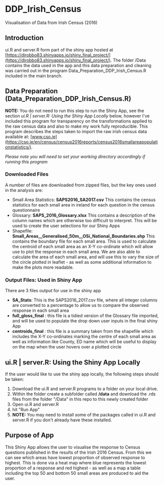 # DDP_Irish_Census
Visualisation of Data from Irish Census (2016)

## Introduction
ui.R and server.R form part of the shiny app hosted at  [https://djrobbo83.shinyapps.io/shiny_final_project/](https://djrobbo83.shinyapps.io/shiny_final_project/). The folder /Data contains the data used in the app and this data preparation and cleaning was carried out in the program Data_Preparation_DDP_Irish_Census.R included in the main branch.


## Data Preparation (Data_Preparation_DDP_Irish_Census.R)
**NOTE:** You do not need to run this step to run the Shiny App, see the section *ui.R | server.R: Using the Shiny App Locally* below, however I've included this program for transparency on the transformations applied to the raw census data and also to make my work fully reproducible.
This program describes the steps taken to import the raw irish census data available at: [www.cso.ie](https://cso.ie/en/census/census2016reports/census2016smallareapopulationstatistics/). 

*Please note you will need to set your working directory accordingly if running this program*


### Downloaded Files
A number of files are downloaded from zipped files, but the key ones used in the analysis are:

* Small Area Statistics: **SAPS2016_SA2017.csv** This contains the census statistics for each small area in ireland for each question in the census questionnaire
* Glossary: **SAPS_2016_Glossary.xlsx** This contains a description of the column names which are otherwise too difficult to interpret. This will be used to create the user selections for our Shiny Apps
* Shapefile: **Small_Areas__Generalised_50m__OSi_National_Boundaries.shp** This contains the boundary file for each small area. This is used to calculate the centroid of each small area as an X-Y co-ordinate which will allow use to plot the response in each small area. We are also able to calculate the area of each small area, and will use this to vary the size of the circle plotted in leaflet - as well as some additional information to make the plots more readable. 

### Output Files: Used in Shiny App
There are 3 files output for use in the shiny app

* **SA_Stats**: This is the SAPS2016_2017.csv file, where all integer columns are converted to a percentage to allow us to compare the observed response in each small area
* **full_gloss_final** : this file is a tidied version of the Glossary file imported, and will be used to populate the drop down user inputs in the final shiny App
* **centroids_final** : this file is a summary taken from the shapefile which includes the X-Y co-ordinates marking the centre of each small area as well as information like County, ED name which will be useful to display on the map when the user hovers over a plotted circle

## ui.R | server.R: Using the Shiny App Locally
If the user would like to use the shiny app locally, the following steps should be taken:

1. Download the ui.R and server.R programs to a folder on your local drive.
2. Within the folder create a subfolder called **/data** and download the .rds files from the folder "/Data" in this repo to this newly created folder
3. Open ui.R and server.R
4. hit "Run App"
5. **NOTE:** You may need to install some of the packages called in ui.R and server.R if you don't already have these installed.

## Purpose of App
This Shiny App allows the user to visualise the response to Census questions published in the results of the Irish 2016 Census. From this we can see which areas have lowest proportion of observed response to highest. This is done via a heat map where blue represents the lowest proportion of a response and red highest - as well as a map a table including the top 50 and bottom 50 small areas are produced to aid the user.  

